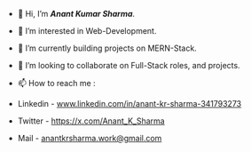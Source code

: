 - 👋 Hi, I’m _**Anant Kumar Sharma**_.
- 👀 I’m interested in Web-Development.
- 🌱 I’m currently building projects on MERN-Stack.
- 💞️ I’m looking to collaborate on Full-Stack roles, and projects.

- 📫 How to reach me :
 - Linkedin - www.linkedin.com/in/anant-kr-sharma-341793273
 - Twitter - https://x.com/Anant_K_Sharma
 - Mail - anantkrsharma.work@gmail.com
<!---
AnantKrSharma/AnantKrSharma is a ✨ special ✨ repository because its `README.md` (this file) appears on your GitHub profile.
You can click the Preview link to take a look at your changes.
--->
